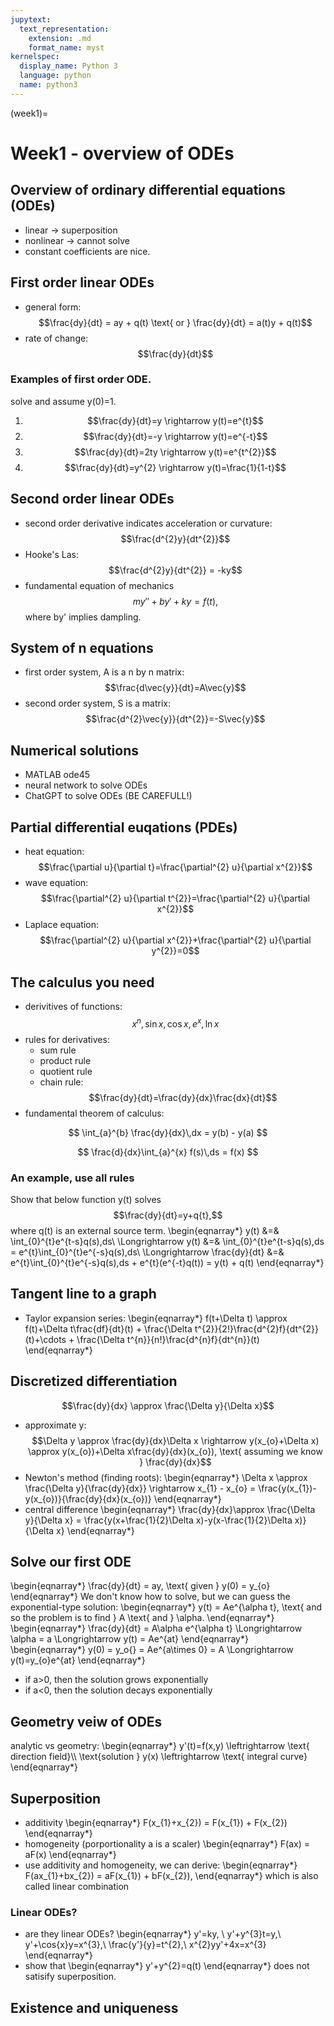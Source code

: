 ```yaml
---
jupytext:
  text_representation:
    extension: .md
    format_name: myst
kernelspec:
  display_name: Python 3
  language: python
  name: python3
---
```


(week1)=

# Week1 - overview of ODEs

## Overview of ordinary differential equations (ODEs)
- linear -> superposition
- nonlinear -> cannot solve
- constant coefficients are nice.

## First order linear ODEs
- general form: $$\frac{dy}{dt} = ay + q(t) \text{ or } \frac{dy}{dt} = a(t)y + q(t)$$
- rate of change: $$\frac{dy}{dt}$$

### Examples of first order ODE. 
solve and assume y(0)=1.
1. $$\frac{dy}{dt}=y \rightarrow y(t)=e^{t}$$
2. $$\frac{dy}{dt}=-y \rightarrow y(t)=e^{-t}$$
3. $$\frac{dy}{dt}=2ty \rightarrow y(t)=e^{t^{2}}$$
4. $$\frac{dy}{dt}=y^{2} \rightarrow y(t)=\frac{1}{1-t}$$


## Second order linear ODEs
- second order derivative indicates acceleration or curvature: $$\frac{d^{2}y}{dt^{2}}$$
- Hooke's Las: $$\frac{d^{2}y}{dt^{2}} = -ky$$
- fundamental equation of mechanics $$my''+by'+ky=f(t),$$ where by' implies dampling.

## System of n equations
- first order system, A is a n by n matrix: $$\frac{d\vec{y}}{dt}=A\vec{y}$$
- second order system, S is a matrix: $$\frac{d^{2}\vec{y}}{dt^{2}}=-S\vec{y}$$

## Numerical solutions
- MATLAB ode45
- neural network to solve ODEs
- ChatGPT to solve ODEs (BE CAREFULL!)

## Partial differential euqations (PDEs)
- heat equation: $$\frac{\partial u}{\partial t}=\frac{\partial^{2} u}{\partial x^{2}}$$
- wave equation: $$\frac{\partial^{2} u}{\partial t^{2}}=\frac{\partial^{2} u}{\partial x^{2}}$$
- Laplace equation: $$\frac{\partial^{2} u}{\partial x^{2}}+\frac{\partial^{2} u}{\partial y^{2}}=0$$

## The calculus you need
- derivitives of functions: $$x^{n}, \sin{x}, \cos{x}, e^{x}, \ln{x}$$
- rules for derivatives:
	- sum rule
	- product rule
	- quotient rule
	- chain rule: $$\frac{dy}{dt}=\frac{dy}{dx}\frac{dx}{dt}$$
- fundamental theorem of calculus:

$$
  \int_{a}^{b} \frac{dy}{dx}\,dx = y(b) - y(a)
$$

$$
  \frac{d}{dx}\int_{a}^{x} f(s)\,ds = f(x)
$$

### An example, use all rules
Show that below function y(t) solves $$\frac{dy}{dt}=y+q{t},$$ where q(t) is an external source term. 
\begin{eqnarray*}
y(t) &=& \int_{0}^{t}e^{t-s}q(s)\,ds\\
\Longrightarrow y(t) &=& \int_{0}^{t}e^{t-s}q(s)\,ds = e^{t}\int_{0}^{t}e^{-s}q(s)\,ds\\
\Longrightarrow \frac{dy}{dt} &=& e^{t}\int_{0}^{t}e^{-s}q(s)\,ds + e^{t}(e^{-t}q(t)) = y(t) + q(t)
\end{eqnarray*}

## Tangent line to a graph
- Taylor expansion series: 
\begin{eqnarray*}
f(t+\Delta t) \approx f(t)+\Delta t\frac{df}{dt}(t) + \frac{\Delta t^{2}}{2!}\frac{d^{2}f}{dt^{2}}(t)+\cdots + \frac{\Delta t^{n}}{n!}\frac{d^{n}f}{dt^{n}}(t)
\end{eqnarray*}

## Discretized differentiation
$$\frac{dy}{dx} \approx \frac{\Delta y}{\Delta x}$$
- approximate y:
$$\Delta y \approx \frac{dy}{dx}\Delta x \rightarrow y(x_{o}+\Delta x) \approx y(x_{o})+\Delta x\frac{dy}{dx}(x_{o}), \text{ assuming we know } \frac{dy}{dx}$$
- Newton's method (finding roots):
\begin{eqnarray*}
\Delta x \approx \frac{\Delta y}{\frac{dy}{dx}} \rightarrow x_{1} - x_{o} = \frac{y(x_{1})-y(x_{o})}{\frac{dy}{dx}(x_{o})}
\end{eqnarray*}
- central difference
\begin{eqnarray*}
\frac{dy}{dx}\approx \frac{\Delta y}{\Delta x} = \frac{y(x+\frac{1}{2}\Delta x)-y(x-\frac{1}{2}\Delta x)}{\Delta x}
\end{eqnarray*}

## Solve our first ODE
\begin{eqnarray*}
\frac{dy}{dt} = ay, \text{ given } y(0) = y_{o}
\end{eqnarray*}
We don't know how to solve, but we can guess the exponential-type solution:
\begin{eqnarray*}
y(t) = Ae^{\alpha t}, \text{ and so the problem is to find } A \text{ and } \alpha.
\end{eqnarray*}
\begin{eqnarray*}
\frac{dy}{dt} = A\alpha e^{\alpha t} \Longrightarrow \alpha = a \Longrightarrow y(t) = Ae^{at}
\end{eqnarray*}
\begin{eqnarray*}
y(0) = y_o{} = Ae^{a\times 0} = A \Longrightarrow y(t)=y_{o}e^{at}
\end{eqnarray*}
- if a>0, then the solution grows exponentially
- if a<0, then the solution decays exponentially

## Geometry veiw of ODEs
analytic vs geometry:
\begin{eqnarray*}
y'(t)=f(x,y) \leftrightarrow \text{ direction field}\\\\
\text{solution } y(x) \leftrightarrow \text{ integral curve}
\end{eqnarray*}

## Superposition
- additivity
\begin{eqnarray*}
F(x_{1}+x_{2}) = F(x_{1}) + F(x_{2})
\end{eqnarray*}
- homogeneity (porportionality a is a scaler)
\begin{eqnarray*}
F(ax) = aF(x)
\end{eqnarray*}
- use additivity and homogeneity, we can derive:
\begin{eqnarray*}
F(ax_{1}+bx_{2}) = aF(x_{1}) + bF(x_{2}),
\end{eqnarray*}
which is also called linear combination

### Linear ODEs?
- are they linear ODEs?
\begin{eqnarray*}
y'=ky, \\
y'+y^{3}t=y,\\
y'+\cos{x}y=x^{3},\\
\frac{y'}{y}=t^{2},\\ 
x^{2}yy'+4x=x^{3}
\end{eqnarray*}
- show that
\begin{eqnarray*}
y'+y^{2}=q(t)
\end{eqnarray*}
does not satisify superposition.

## Existence and uniqueness










